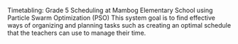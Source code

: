Timetabling: Grade 5 Scheduling at Mambog Elementary School using Particle Swarm Optimization (PSO)
This system goal is to find effective ways of organizing and planning tasks such as creating an optimal schedule that the teachers can use to manage their time.
